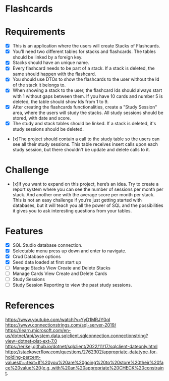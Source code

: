 # Flashcards

# Requirements
 - [x] This is an application where the users will create Stacks of Flashcards.
 - [x] You'll need two different tables for stacks and flashcards. The tables should be linked by a foreign key.
 - [x] Stacks should have an unique name.
 - [x] Every flashcard needs to be part of a stack. If a stack is deleted, the same should happen with the flashcard.
 - [x] You should use DTOs to show the flashcards to the user without the Id of the stack it belongs to.
 - [x] When showing a stack to the user, the flashcard Ids should always start with 1 without gaps between them. If you have 10 cards and number 5 is deleted, the table should show Ids from 1 to 9.
 - [x] After creating the flashcards functionalities, create a "Study Session" area, where the users will study the stacks. All study sessions should be stored, with date and score.
 - [x] The study and stack tables should be linked. If a stack is deleted, it's study sessions should be deleted.
 - [x]The project should contain a call to the study table so the users can see all their study sessions. This table receives insert calls upon each study session, but there shouldn't be update and delete calls to it.

 # Challenge
- [x]If you want to expand on this project, here’s an idea. Try to create a report system where you can see the number of sessions per month per stack. And another one with the average score per month per stack. This is not an easy challenge if you’re just getting started with databases, but it will teach you all the power of SQL and the possibilities it gives you to ask interesting questions from your tables.

# Features
- [x] SQL Studio database connection.
- [x] Selectable menu press up down and enter to navigate.
- [x] Crud Database options
- [x] Seed data loaded at first start up
- [ ] Manage Stacks View Create and Delete Stacks
- [ ] Manage Cards View Create and Delete Cards
- [ ] Study Sessions
- [ ] Study Session Reporting to view the past study sessions.

# References
https://www.youtube.com/watch?v=YyD1MRJY0qI
https://www.connectionstrings.com/sql-server-2019/
https://learn.microsoft.com/en-us/dotnet/api/system.data.sqlclient.sqlconnection.connectionstring?view=dotnet-plat-ext-7.0
https://erikej.github.io/dotnet/sqlclient/2022/11/17/sqlclient-dateonly.html
https://stackoverflow.com/questions/2762302/appropriate-datatype-for-holding-percent-values#:~:text=If%20you%20are%20going%20to%20store%20their%20face%20value%20(e.g.,with%20an%20appropriate%20CHECK%20constraint.
